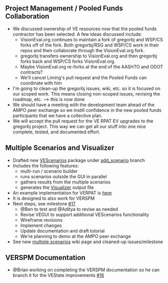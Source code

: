 
## Project Management  / Pooled Funds Collaboration
  - We discussed ownership of VE resources now that the pooled funds contractor has been selected.  A few ideas discussed include:
    - VisionEval.org continues to maintain a fork of gregorbj and WSP/CS forks off of the fork.  Both gregorbj/RSG and WSP/CS work in their repos and then collaborate through the VisionEval.org fork.
    - gregorbj transfers ownership to VisionEval.org and then gregorbj forks back and WSP/CS forks VisionEval.org.
    - Maybe VisionEval.org re-forks at the end of the AASHTO and ODOT contracts?
    - We'll cancel Liming's pull request and the Pooled Funds can coordinate with him 
  - I'm going to clean-up the gregorbj issues, wiki, etc. so it is focused on our scoped work.  This means closing non-scoped issues, revising the roadmap, etc.  --> this is now done
  - We should have a meeting with the development team ahead of the AMPO peer exchange so we instill confidence in the new pooled funds participants that we have a collective plan.
  - We will accept the pull request for the VE RPAT EV upgrades to the gregorbj project.  This way we can get all our stuff into one nice complete, tested, and documented effort.

## Multiple Scenarios and Visualizer
  - Drafted new [VEScenarios](https://github.com/gregorbj/VisionEval/tree/add_scenario/sources/modules/VEScenario) package under [add_scenario](https://github.com/gregorbj/VisionEval/tree/add_scenario) branch
  - Includes the following features:
    - multi-run / scenario builder
    - runs scenarios outside the GUI in parallel 
    - gathers results from the multiple scenarios
    - generates the [Visualizer](https://github.com/gregorbj/RPAT_Viewer_Pilot) output file
  - An example implementation for VERPAT is [here](https://github.com/gregorbj/VisionEval/tree/add_scenario/sources/models/VERPAT_Scenarios)
  - It is designed to also work for VERSPM
  - Next steps, see milestone [#17](https://github.com/gregorbj/VisionEval/milestone/17)
    - @Ben to test and @Aditya to revise as needed
    - Revise VEGUI to support additional VEScenarios functionality
    - Wireframe revisions
    - Implement changes
    - Update documentation and draft tutorial
    - We're planning to demo at the AMPO peer exchange
  - See new [multiple scenarios](https://github.com/gregorbj/VisionEval/wiki/Multiple-Scenarios) wiki page and cleaned-up issues/milestone
## VERSPM Documentation
  - @Brian working on completing the VERSPM documentation so he can branch it for the VEState improvements [#16](https://github.com/gregorbj/VisionEval/milestone/16)
